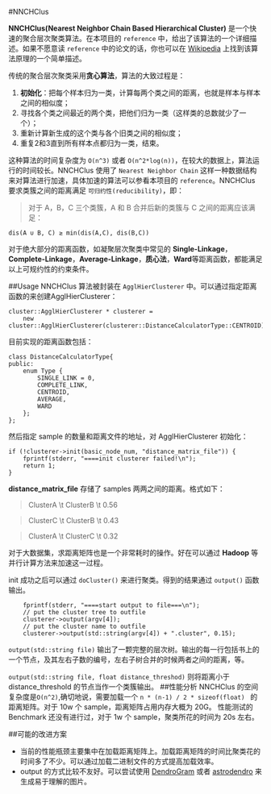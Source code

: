#NNCHClus

**NNCHClus(Nearest Neighbor Chain Based Hierarchical Cluster)** 是一个快速的聚合层次聚类算法。在本项目的 `reference` 中，给出了该算法的一个详细描述。如果不愿意读 `reference` 中的论文的话，你也可以在 [Wikipedia](http://en.wikipedia.org/wiki/Nearest-neighbor_chain_algorithm) 上找到该算法原理的一个简单描述。

传统的聚合层次聚类采用**贪心算法**，算法的大致过程是：1. **初始化**：把每个样本归为一类，计算每两个类之间的距离，也就是样本与样本之间的相似度；2. 寻找各个类之间最近的两个类，把他们归为一类（这样类的总数就少了一个）；3. 重新计算新生成的这个类与各个旧类之间的相似度；4. 重复2和3直到所有样本点都归为一类，结束。
这种算法的时间复杂度为 `O(n^3)` 或者 `O(n^2*log(n))`，在较大的数据上，算法运行的时间较长。NNCHClus 使用了 `Nearest Neighbor Chain` 这样一种数据结构来对算法进行加速，具体加速的算法可以参看本项目的 `reference`。NNCHClus 要求类簇之间的距离满足 `可归约性(reducibility)`，即：
>对于 A，B，C 三个类簇，A 和 B 合并后新的类簇与 C 之间的距离应该满足：```dis(A ∪ B, C) ≥ min(dis(A,C), dis(B,C))
```
对于绝大部分的距离函数，如凝聚层次聚类中常见的 **Single-Linkage**， **Complete-Linkage**，**Average-Linkage**，**质心法**，**Ward**等距离函数，都能满足以上可规约性的约束条件。


##Usage
NNCHClus 算法被封装在 `AgglHierClusterer` 中。可以通过指定距离函数的来创建AgglHierClusterer：

```
cluster::AgglHierClusterer * clusterer =
    new cluster::AgglHierClusterer(clusterer::DistanceCalculatorType::CENTROID);
```

目前实现的距离函数包括：

```
class DistanceCalculatorType{
public:
    enum Type {
        SINGLE_LINK = 0,
        COMPLETE_LINK,
        CENTROID,
        AVERAGE,
        WARD
    };
};
```

然后指定 sample 的数量和距离文件的地址，对 AgglHierClusterer 初始化：

```
if (!clusterer->init(basic_node_num, "distance_matrix_file")) {
    fprintf(stderr, "====init clusterer failed!\n");
    return 1;
}
```

**distance_matrix_file** 存储了 samples 两两之间的距离。格式如下：

>ClusterA \t ClusterB \t 0.56

>ClusterC \t ClusterB \t 0.43

>ClusterA \t ClusterC \t 0.32

对于大数据集，求距离矩阵也是一个非常耗时的操作。好在可以通过 **Hadoop** 等并行计算方法来加速这一过程。

init 成功之后可以通过 `doCluster()` 来进行聚类。得到的结果通过 `output()` 函数输出。

```
    fprintf(stderr, "====start output to file===\n");
    // put the cluster tree to outfile
    clusterer->output(argv[4]);
    // put the cluster name to outfile
    clusterer->output(std::string(argv[4]) + ".cluster", 0.15);
```

```output(std::string file)``` 输出了一颗完整的层次树。输出的每一行包括书上的一个节点，及其左右子数的编号，左右子树合并的时候两者之间的距离，等。

```output(std::string file, float distance_threshod)``` 则将距离小于 distance_threshold 的节点当作一个类簇输出。
##性能分析
NNCHClus 的空间复杂度是`O(n^2)`,确切地说，需要加载一个 `n * (n-1) / 2 * sizeof(float) ` 的距离矩阵。对于 10w 个 sample，距离矩阵占用内存大概为 20G。
性能测试的 Benchmark 还没有进行过，对于 1w 个 sample，聚类所花的时间为 20s 左右。

##可能的改进方案
+ 当前的性能瓶颈主要集中在加载距离矩阵上。加载距离矩阵的时间比聚类花的时间多了不少。可以通过加载二进制文件的方式提高加载效率。
+ output 的方式比较不友好。可以尝试使用 [DendroGram](https://github.com/ChrisBeaumont/DendroDocs/blob/master/cpp.rst) 或者 [astrodendro](http://www.dendrograms.org/en/latest/) 来生成易于理解的图片。